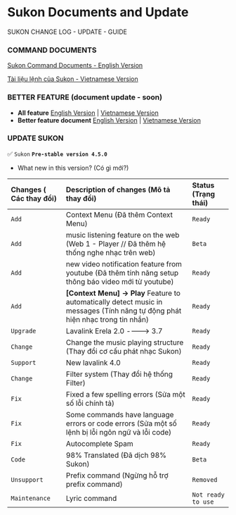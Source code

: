 # Sukon Documents and Update
SUKON CHANGE LOG - UPDATE - GUIDE

### COMMAND DOCUMENTS
[Sukon Command Documents - English Version](https://github.com/Fubuki-World0510/sukon-change-log/blob/main/command-document-en.md)

[Tài liệu lệnh của Sukon - Vietnamese Version](https://github.com/Fubuki-World0510/sukon-change-log/blob/main/command-document-vi.md)

### BETTER FEATURE (document update - soon)
- **All feature**
[English Version]() |
[Vietnamese Version]()
- **Better feature document**
[English Version]() | 
[Vietnamese Version]()
### UPDATE SUKON
✅ `Sukon` **`Pre-stable version 4.5.0`**

- What new in this version? (Có gì mới?)

| Changes ( Các thay đổi)  | Description of changes (Mô tả thay đổi) |  Status (Trạng thái)   |
| :-------- | :-------------------------------- | :-------- |
| `Add` | Context Menu (Đã thêm Context Menu) | `Ready` |
| `Add` | music listening feature on the web (Web 1 - Player // Đã thêm hệ thống nghe nhạc trên web) | `Beta` |
| `Add` | new video notification feature from youtube (Đã thêm tính năng setup thông báo video mới từ youtube) | `Ready` |
| `Add` | **[Context Menu] -> Play** Feature to automatically detect music in messages (Tính năng tự động phát hiện nhạc trong tin nhắn) | `Ready` |
| `Upgrade` | Lavalink Erela 2.0 ----> 3.7 | `Ready` |
| `Change` | Change the music playing structure (Thay đổi cơ cấu phát nhạc Sukon) | `Ready` |
| `Support` | New lavalink 4.0 | `Ready` |
| `Change` | Filter system (Thay đổi hệ thống Filter) | `Ready` |
| `Fix` | Fixed a few spelling errors (Sửa một số lỗi chính tả) | `Ready` |
| `Fix` | Some commands have language errors or code errors (Sửa một số lệnh bị lỗi ngôn ngữ và lỗi code) | `Ready` |
| `Fix` | Autocomplete Spam | `Ready` |
| `Code` | 98% Translated (Đã dịch 98% Sukon) | `Beta` |
| `Unsupport` | Prefix command (Ngừng hỗ trợ prefix command) | `Removed` |
| `Maintenance` | Lyric command | `Not ready to use` |
